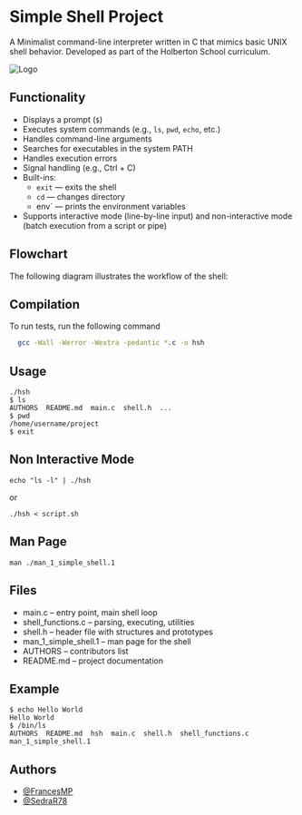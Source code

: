 # Simple Shell Project

A Minimalist command-line interpreter written in C that mimics basic UNIX shell behavior.
Developed as part of the Holberton School curriculum.


![Logo](https://bashlogo.com/img/logo/jpg/full_colored_light.jpg)
## Functionality

- Displays a prompt (`$`)
- Executes system commands (e.g., `ls`, `pwd`, `echo`, etc.)
- Handles command-line arguments
- Searches for executables in the system PATH
- Handles execution errors
- Signal handling (e.g., Ctrl + C)
- Built-ins:
   - `exit` — exits the shell
   - `cd` — changes directory
   - env` — prints the environment variables
- Supports interactive mode (line-by-line input) and non-interactive mode (batch execution from a script or pipe)

## Flowchart

The following diagram illustrates the workflow of the shell:  
## Compilation

To run tests, run the following command

```bash
  gcc -Wall -Werror -Wextra -pedantic *.c -o hsh

```

## Usage

```dknd
./hsh
$ ls
AUTHORS  README.md  main.c  shell.h  ...
$ pwd
/home/username/project
$ exit
```
##  Non Interactive Mode

````
echo "ls -l" | ./hsh

````
or 

````
./hsh < script.sh
 ````

## Man Page

````
man ./man_1_simple_shell.1
````

## Files

- main.c – entry point, main shell loop
- shell_functions.c – parsing, executing, utilities
- shell.h – header file with structures and prototypes
- man_1_simple_shell.1 – man page for the shell
- AUTHORS – contributors list
- README.md – project documentation
## Example
````
$ echo Hello World
Hello World
$ /bin/ls
AUTHORS  README.md  hsh  main.c  shell.h  shell_functions.c  man_1_simple_shell.1
````

## Authors

- [@FrancesMP](https://github.com/FrancesMP)
- [@SedraR78](https://github.com/SedraR78)
